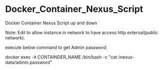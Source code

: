 # Docker_Container_Nexus_Script
Docker Container Nexus Script up and down

Note: Edit to allow instance in network to have access http external(public network).


execute below command to get  Admin password:

docker exec -it CONTAINDER_NAME /bin/bash -c "cat  /nexus-data/admin.password"

